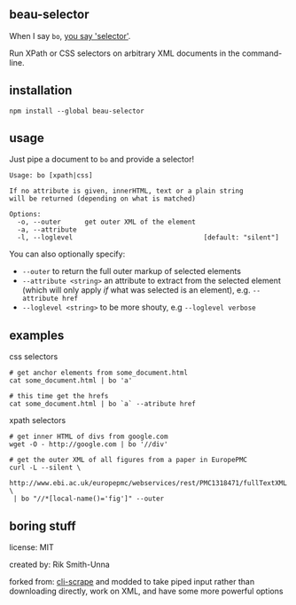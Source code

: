 ## beau-selector

When I say `bo`, [you say 'selector'](https://youtu.be/vEtWdI9FByA?t=47s).

Run XPath or CSS selectors on arbitrary XML documents in the command-line.

## installation

```
npm install --global beau-selector
```

## usage

Just pipe a document to `bo` and provide a selector!


```
Usage: bo [xpath|css]

If no attribute is given, innerHTML, text or a plain string
will be returned (depending on what is matched)

Options:
  -o, --outer      get outer XML of the element
  -a, --attribute
  -l, --loglevel                                 [default: "silent"]
```


You can also optionally specify:

- `--outer` to return the full outer markup of selected elements
- `--attribute <string>` an attribute to extract from the selected element (which will only apply *if* what was selected is an element), e.g. `--attribute href`
- `--loglevel <string>` to be more shouty, e.g `--loglevel verbose`

## examples

css selectors

```
# get anchor elements from some_document.html
cat some_document.html | bo 'a'

# this time get the hrefs
cat some_document.html | bo `a` --atribute href
```

xpath selectors

```
# get inner HTML of divs from google.com
wget -O - http://google.com | bo '//div'

# get the outer XML of all figures from a paper in EuropePMC
curl -L --silent \
 http://www.ebi.ac.uk/europepmc/webservices/rest/PMC1318471/fullTextXML \
 | bo "//*[local-name()='fig']" --outer
```

## boring stuff

license: MIT

created by: Rik Smith-Unna

forked from: [cli-scrape](https://github.com/pthrasher/cli-scrape) and modded to take piped input rather than downloading directly, work on XML, and have some more powerful options

